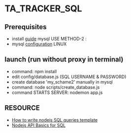 # TA_TRACKER_SQL

## Prerequisites

+ install [guide](https://dev.mysql.com/doc/mysql-apt-repo-quick-guide/en/) mysql USE METHOD-2 :
+ mysql [configuration](https://hackernoon.com/mysql-note-create-admin-user-5e77b43ecc8e) LINUX

## launch  (run without proxy in terminal)
+ command: npm install
+ edit config/database.js (SQL USERNAME & PASSWORD)
+ create database 'my_schame2' manually in mysql
+ command: node scripts/create_database.js
+ command STARTS SERVER: nodemon app.js

## RESOURCE
+ [How to write nodejs SQL queries template](https://github.com/mysqljs/mysql#escaping-query-values)
+ [Nodejs API Basics for SQL](https://bezkoder.com/node-js-rest-api-express-mysql/)
